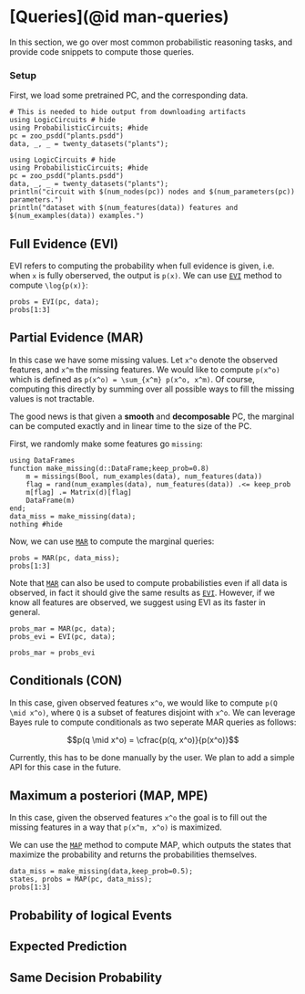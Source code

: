 # [Queries](@id man-queries)

In this section, we go over most common probabilistic reasoning tasks, and provide code snippets to compute those queries. 

### Setup
First, we load some pretrained PC, and the corresponding data.

```@setup queries
# This is needed to hide output from downloading artifacts
using LogicCircuits # hide
using ProbabilisticCircuits; #hide
pc = zoo_psdd("plants.psdd")
data, _, _ = twenty_datasets("plants");
```

```@example queries
using LogicCircuits # hide
using ProbabilisticCircuits; #hide
pc = zoo_psdd("plants.psdd")
data, _, _ = twenty_datasets("plants");
println("circuit with $(num_nodes(pc)) nodes and $(num_parameters(pc)) parameters.")
println("dataset with $(num_features(data)) features and $(num_examples(data)) examples.")
```

## Full Evidence (EVI)

EVI refers to computing the probability when full evidence is given, i.e. when ``x`` is fully oberserved, the output is ``p(x)``. We can use [`EVI`](@ref) method to compute ``\log{p(x)}``:

```@example queries
probs = EVI(pc, data);
probs[1:3]
```


## Partial Evidence (MAR)

In this case we have some missing values. Let ``x^o`` denote the observed features, and ``x^m`` the missing features. We would like to compute ``p(x^o)`` which is defined as ``p(x^o) = \sum_{x^m} p(x^o, x^m)``. Of course, computing this directly by summing over all possible ways to fill the missing values is not tractable. 

The good news is that given a **smooth** and **decomposable** PC, the marginal can be computed exactly and in linear time to the size of the PC.


First, we randomly make some features go `missing`:

```@example queries
using DataFrames
function make_missing(d::DataFrame;keep_prob=0.8)    
    m = missings(Bool, num_examples(data), num_features(data)) 
    flag = rand(num_examples(data), num_features(data)) .<= keep_prob
    m[flag] .= Matrix(d)[flag] 
    DataFrame(m) 
end; 
data_miss = make_missing(data);
nothing #hide
```

Now, we can use [`MAR`](@ref) to compute the marginal queries:

```@example queries
probs = MAR(pc, data_miss);
probs[1:3]
```

Note that [`MAR`](@ref) can also be used to compute probabilisties even if all data is observed, in fact it should give the same results as [`EVI`](@ref). However, if we know all features are observed, we suggest using EVI as its faster in general.

```@example queries
probs_mar = MAR(pc, data);
probs_evi = EVI(pc, data);

probs_mar ≈ probs_evi
```


## Conditionals (CON)

In this case, given observed features ``x^o``, we would like to compute ``p(Q \mid x^o)``, where ``Q`` is a subset of features disjoint with ``x^o``. We can leverage Bayes rule to compute conditionals as two seperate MAR queries as follows:

```math
p(q \mid x^o) = \cfrac{p(q, x^o)}{p(x^o)}
```

Currently, this has to be done manually by the user. We plan to add a simple API for this case in the future.

## Maximum a posteriori (MAP, MPE)

In this case, given the observed features ``x^o`` the goal is to fill out the missing features in a way that ``p(x^m, x^o)`` is maximized.


We can use the [`MAP`](@ref) method to compute MAP, which outputs the states that maximize the probability and returns the probabilities themselves.

```@example queries
data_miss = make_missing(data,keep_prob=0.5);
states, probs = MAP(pc, data_miss);
probs[1:3]
```

## Probability of logical Events

## Expected Prediction

## Same Decision Probability
